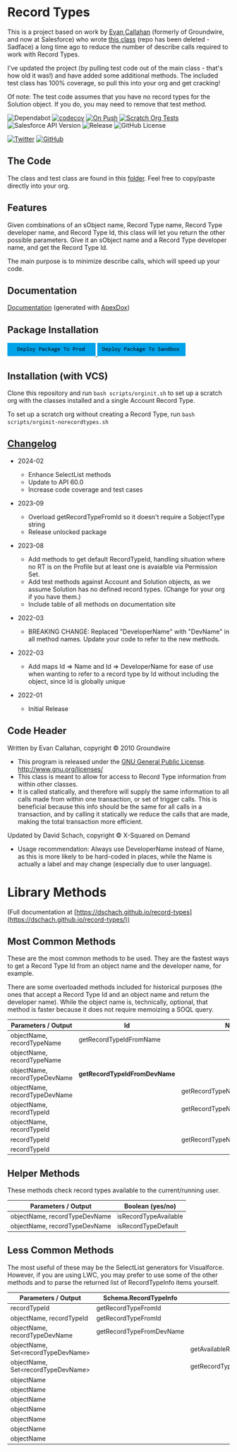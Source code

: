 # Record Types

This is a project based on work by [Evan Callahan](https://github.com/groundwired) (formerly of Groundwire, and now at Salesforce) who wrote [this class](https://github.com/SalesforceFoundation/JenkinsTesting/blob/master/src/classes/RecordTypes.cls) (repo has been deleted - Sadface) a long time ago to reduce the number of describe calls required to work with Record Types.

I've updated the project (by pulling test code out of the main class - that's how old it was!) and have added some additional methods. The included test class has 100% coverage, so pull this into your org and get cracking!

Of note: The test code assumes that you have no record types for the Solution object. If you do, you may need to remove that test method.

![Dependabot](https://badgen.net/github/dependabot/dschach/record-types)
[![codecov](https://codecov.io/gh/dschach/record-types/branch/main/graph/badge.svg?token=RVhs6ab2Md)](https://codecov.io/gh/dschach/record-types)
[![On Push](https://github.com/dschach/record-types/actions/workflows/ci.yml/badge.svg)](https://github.com/dschach/record-types/actions/workflows/ci.yml)
[![Scratch Org Tests](https://github.com/dschach/record-types/actions/workflows/pr.yml/badge.svg)](https://github.com/dschach/record-types/actions/workflows/pr.yml)
![Salesforce API Version](https://img.shields.io/badge/dynamic/json?url=https%3A%2F%2Fraw.githubusercontent.com%2Fdschach%2Frecord-types%2Fmain%2Fsfdx-project.json&query=%24.sourceApiVersion&style=flat&logo=salesforce&logoColor=0d9dda&label=Salesforce%20API&color=0d9dda)
![Release](https://badgen.net/github/release/dschach/record-types)
![GitHub License](https://img.shields.io/github/license/dschach/record-types?color=blue)

[![Twitter](https://img.shields.io/twitter/follow/dschach.svg?style=social)](https://img.shields.io/twitter/follow/dschach.svg?style=social)
[![GitHub](https://img.shields.io/badge/Author-dschach-blue?style=flat&logo=github)](https://www.github.com/dschach)

<!-- ![Salesforce Namespace](https://img.shields.io/badge/dynamic/json?url=https%3A%2F%2Fraw.githubusercontent.com%2Fdschach%2Frecord-types%2Fmain%2Fsfdx-project.json&query=namespace&style=flat&logo=salesforce&label=namespace) -->

## The Code

The class and test class are found in this [folder](/force-app/main/default/classes/). Feel free to copy/paste directly into your org.

## Features

Given combinations of an sObject name, Record Type name, Record Type developer name, and Record Type Id, this class will let you return the other possible parameters. Give it an sObject name and a Record Type developer name, and get the Record Type Id.

The main purpose is to minimize describe calls, which will speed up your code.

## Documentation

[Documentation](https://dschach.github.io/record-types/RecordTypes.html) (generated with [ApexDox](https://github.com/no-stack-dub-sack/apexdox-vs-code))

## Package Installation

<a href="https://login.salesforce.com/packaging/installPackage.apexp?p0=04tQm000000gf3ZIAQ">
  <img alt="Deploy to Salesforce"
       src="./media/deploy-package-to-prod.png">
</a>
<a href="https://test.salesforce.com/packaging/installPackage.apexp?p0=04tQm000000gf3ZIAQ">
  <img alt="Deploy to Salesforce Sandbox"
       src="./media/deploy-package-to-sandbox.png">
</a>

## Installation (with VCS)

Clone this repository and run `bash scripts/orginit.sh` to set up a scratch org with the classes installed and a single Account Record Type.

To set up a scratch org without creating a Record Type, run `bash scripts/orginit-norecordtypes.sh`

## [Changelog](./CHANGELOG.md)

- 2024-02

  - Enhance SelectList methods
  - Update to API 60.0
  - Increase code coverage and test cases

- 2023-09

  - Overload getRecordTypeFromId so it doesn't require a SobjectType string
  - Release unlocked package

- 2023-08

  - Add methods to get default RecordTypeId, handling situation where no RT is on the Profile but at least one is avaialble via Permission Set.
  - Add test methods against Account and Solution objects, as we assume Solution has no defined record types. (Change for your org if you have them.)
  - Include table of all methods on documentation site

- 2022-03

  - BREAKING CHANGE: Replaced "DeveloperName" with "DevName" in all method names. Update your code to refer to the new methods.

- 2022-03

  - Add maps Id => Name and Id => DeveloperName for ease of use when wanting to refer to a record type by Id without including the object, since Id is globally unique

- 2022-01
  - Initial Release

## Code Header

Written by Evan Callahan, copyright &copy; 2010 Groundwire

- This program is released under the [GNU General Public License](./LICENSE). http://www.gnu.org/licenses/
- This class is meant to allow for access to Record Type information from within other classes.
- It is called statically, and therefore will supply the same information to all calls made from within one transaction, or set of trigger calls. This is beneficial because this info should be the same for all calls in a transaction, and by calling it statically we reduce the calls that are made, making the total transaction more efficient.

Updated by David Schach, copyright &copy; X-Squared on Demand

- Usage recommendation: Always use DeveloperName instead of Name, as this is more likely to be hard-coded in places, while the Name is actually a label and may change (especially due to user language).

# Library Methods

(Full documentation at [https://dschach.github.io/record-types](https://dschach.github.io/record-types/))

## Most Common Methods

These are the most common methods to be used. They are the fastest ways to get a Record Type Id from an object name and the developer name, for example.

There are some overloaded methods included for historical purposes (the ones that accept a Record Type Id and an object name and return the developer name).
While the object name is, technically, optional, that method is faster because it does not require memoizing a SOQL query.

| Parameters / Output           | Id                             | Name                         | DeveloperName                |
| ----------------------------- | ------------------------------ | ---------------------------- | ---------------------------- |
| objectName, recordTypeName    | getRecordTypeIdFromName        |                              |                              |
| objectName, recordTypeName    |                                |                              | getRecordTypeDevNameFromName |
| objectName, recordTypeDevName | **getRecordTypeIdFromDevName** |                              |                              |
| objectName, recordTypeDevName |                                | getRecordTypeNameFromDevName |                              |
| objectName, recordTypeId      |                                | getRecordTypeNameFromId      |                              |
| objectName, recordTypeId      |                                |                              | getRecordTypeDevNameFromId   |
| recordTypeId                  |                                | getRecordTypeNameFromId      |                              |
| recordTypeId                  |                                |                              | getRecordTypeDevNameFromId   |

## Helper Methods

These methods check record types available to the current/running user.

| Parameters / Output           | Boolean (yes/no)      |
| ----------------------------- | --------------------- |
| objectName, recordTypeDevName | isRecordTypeAvailable |
| objectName, recordTypeDevName | isRecordTypeDefault   |

## Less Common Methods

The most useful of these may be the SelectList generators for Visualforce. However, if you are using LWC, you may prefer to use some of the other methods and to parse the returned list of RecordTypeInfo items yourself.

| Parameters / Output                      | Schema.RecordTypeInfo    | Set&lt;Id&gt;                  | Map&lt;String, Id&gt;              | SelectList                           |
| ---------------------------------------- | ------------------------ | ------------------------------ | ---------------------------------- | ------------------------------------ |
| recordTypeId                             | getRecordTypeFromId      |                                |                                    |                                      |
| objectName, recordTypeId                 | getRecordTypeFromId      |                                |                                    |                                      |
| objectName, recordTypeDevName            | getRecordTypeFromDevName |                                |                                    |                                      |
| objectName, Set&lt;recordTypeDevName&gt; |                          | getAvailableRecordTypesIdSet   |                                    |                                      |
| objectName, Set&lt;recordTypeDevName&gt; |                          | getRecordTypeIdSetFromDevNames |                                    |                                      |
| objectName                               |                          |                                | getRecordTypeDevNameIdMap          |                                      |
| objectName                               |                          |                                | getRecordTypeNameIdMap             |                                      |
| objectName                               |                          |                                | getAvailableRecordTypeDevNameIdMap |                                      |
| objectName                               |                          |                                | getAvailableRecordTypeNameIdMap    |                                      |
| objectName                               |                          |                                |                                    | getAllRecordTypesForSelectList       |
| objectName                               |                          |                                |                                    | getAvailableRecordTypesForSelectList |
| objectName                               |                          |                                |                                    | getStringRecordTypesForSelectList    |

